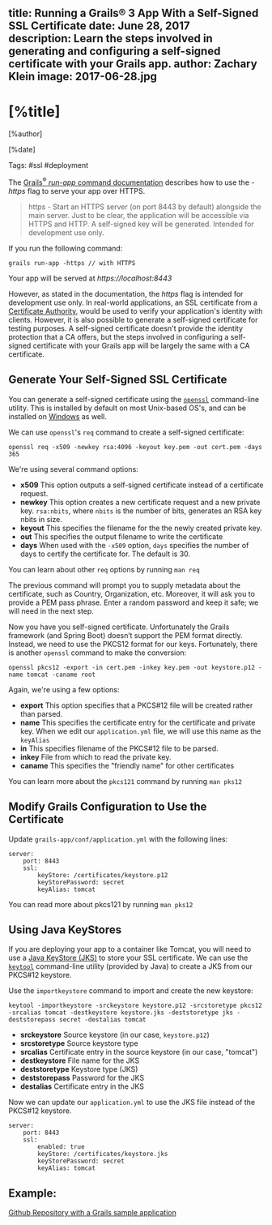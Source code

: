 title: Running a Grails® 3 App With a Self-Signed SSL Certificate
date: June 28, 2017   
description: Learn the steps involved in generating and configuring a self-signed certificate with your Grails app.
author: Zachary Klein
image: 2017-06-28.jpg   
---

# [%title]

[%author]

[%date] 

Tags: #ssl #deployment

The [Grails<sup>&reg;</sup> _run-app_ command documentation](https://docs.grails.org/latest/ref/Command%20Line/run-app.html) describes how to use the _-https_ flag to serve your app over HTTPS. 

> https - Start an HTTPS server (on port 8443 by default) alongside the main server. Just to be clear, the application will be accessible via HTTPS and HTTP. A self-signed key will be generated. Intended for development use only.

If you run the following command:

````
grails run-app -https // with HTTPS
````

Your app will be served at _https://localhost:8443_ 

However, as stated in the documentation, the _https_ flag is intended for development use only. In real-world applications, an SSL certificate from a [Certificate Authority](https://en.wikipedia.org/wiki/Certificate_authority), would be used to verify your application's identity with clients. However, it is also possible to generate a self-signed certificate for testing purposes. A self-signed certificate doesn't provide the identity protection that a CA offers, but the steps involved in configuring a self-signed certificate with your Grails app will be largely the same with a CA certificate.  

## Generate Your Self-Signed SSL Certificate

You can generate a self-signed certificate using the [`openssl`](https://www.openssl.org/) command-line utility. This is installed by default on most Unix-based OS's, and can be installed on [Windows](https://gnuwin32.sourceforge.net/packages/openssl.htm) as well. 

We can use `openssl`'s `req` command to create a self-signed certificate:

`openssl req -x509 -newkey rsa:4096 -keyout key.pem -out cert.pem -days 365`

We're using several command options:

- **x509** This option outputs a self-signed certificate instead of a certificate request.
- **newkey** This option creates a new certificate request and a new private key. `rsa:nbits`, where `nbits` is the number of bits, generates an RSA key nbits in size.
- **keyout** This specifies the filename for the the newly created private key. 
- **out** This specifies the output filename to write the certificate
- **days** When used with the `-x509` option, `days` specifies the number of days to certify the certificate for. The default is 30.

You can learn about other `req` options by running `man req`

The previous command will prompt you to supply metadata about the certificate, such as Country, Organization, etc. Moreover, it will ask you to provide a PEM pass phrase. Enter a random password and keep it safe; we will need in the next step. 

Now you have you self-signed certificate. Unfortunately the Grails framework (and Spring Boot) doesn’t support the PEM format directly. Instead, we need to use the PKCS12 format for our keys. Fortunately, there is another `openssl` command to make the conversion:

`openssl pkcs12 -export -in cert.pem -inkey key.pem -out keystore.p12 -name tomcat -caname root`

Again, we're using a few options:

- **export** This option specifies that a PKCS#12 file will be created rather than parsed.
- **name**  This specifies the certificate entry for the certificate and private key. When we edit our `application.yml` file, we will use this name as the `keyAlias`
- **in** This specifies filename of the PKCS#12 file to be parsed. 
- **inkey** File from which to read the private key.
- **caname** This specifies the "friendly name" for other certificates

You can learn more about the `pkcs121` command by running `man pks12`

## Modify Grails Configuration to Use the Certificate

Update `grails-app/conf/application.yml` with the following lines:

```
server:
    port: 8443
    ssl:
        keyStore: /certificates/keystore.p12
        keyStorePassword: secret
        keyAlias: tomcat
```

You can read more about pkcs121 by running `man pks12`

## Using Java KeyStores

If you are deploying your app to a container like Tomcat, you will need to use a [Java KeyStore (JKS)](https://en.wikipedia.org/wiki/Keystore) to store your SSL certificate. We can use the [`keytool`](https://docs.oracle.com/javase/8/docs/technotes/tools/windows/keytool.html) command-line utility (provided by Java) to create a JKS from our PKCS#12 keystore.

Use the `importkeystore` command to import and create the new keystore:

```
keytool -importkeystore -srckeystore keystore.p12 -srcstoretype pkcs12 -srcalias tomcat -destkeystore keystore.jks -deststoretype jks -deststorepass secret -destalias tomcat
```

- **srckeystore** Source keystore (in our case, `keystore.p12`)
- **srcstoretype** Source keystore type 
- **srcalias** Certificate entry in the source keystore (in our case, "tomcat")
- **destkeystore** File name for the JKS
- **deststoretype** Keystore type (JKS)
- **deststorepass** Password for the JKS
- **destalias** Certificate entry in the JKS

Now we can update our `application.yml` to use the JKS file instead of the PKCS#12 keystore. 

```
server:
    port: 8443
    ssl:              
        enabled: true
        keyStore: /certificates/keystore.jks
        keyStorePassword: secret
        keyAlias: tomcat
```

## Example: 

[Github Repository with a Grails sample application](https://github.com/grails-samples/grails-ssl)
